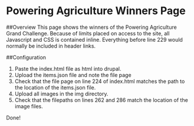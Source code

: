 Powering Agriculture Winners Page
===========================

##Overview
This page shows the winners of the Powering Agriculture Grand Challenge. Because of limits placed on access to the site, all Javascript and CSS is contained inline. Everything before line 229 would normally be included in header links.

##Configuration

1. Paste the index.html file as html into drupal.
2. Upload the items.json file and note the file page
3. Check that the file page on line 224 of index.html matches the path to the location of the items.json file.
4. Upload all images in the img directory.
5. Check that the filepaths on lines 262 and 286 match the location of the image files.

Done!